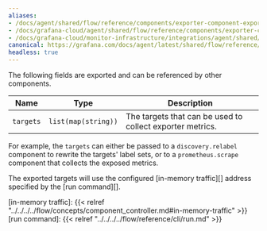 ```yaml
---
aliases:
- /docs/agent/shared/flow/reference/components/exporter-component-exports/
- /docs/grafana-cloud/agent/shared/flow/reference/components/exporter-component-exports/
- /docs/grafana-cloud/monitor-infrastructure/integrations/agent/shared/flow/reference/components/exporter-component-exports/
canonical: https://grafana.com/docs/agent/latest/shared/flow/reference/components/exporter-component-exports/
headless: true
---
```


The following fields are exported and can be referenced by other components.

Name      | Type                | Description
--------- | ------------------- | -----------
`targets` | `list(map(string))` | The targets that can be used to collect exporter metrics.

For example, the `targets` can either be passed to a `discovery.relabel`
component to rewrite the targets' label sets, or to a `prometheus.scrape`
component that collects the exposed metrics.

The exported targets will use the configured [in-memory traffic][] address
specified by the [run command][].

[in-memory traffic]: {{< relref "../../../../flow/concepts/component_controller.md#in-memory-traffic" >}}
[run command]: {{< relref "../../../../flow/reference/cli/run.md" >}}
